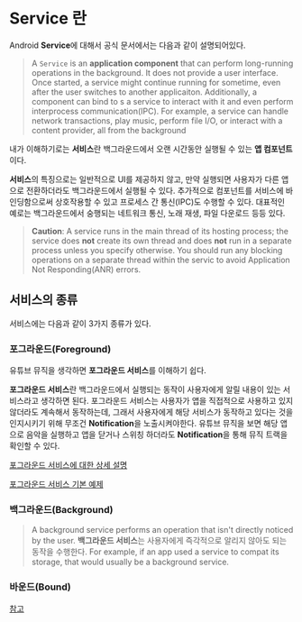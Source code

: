 # Service 란
Android **Service**에 대해서 공식 문서에서는 다음과 같이 설명되어있다.
> A `Service` is an **application component** that can perform long-running operations in the background.
It does not provide a user interface. Once started, a service might continue running for sometime, even after the user switches to another applicaiton.
Additionally, a component can bind to s a service to interact with it and even perform interprocess communication(IPC).
For example, a service can handle network transactions, play music, perform file I/O, or interact with a content provider, all from the background

내가 이해하기로는 **서비스**란 백그라운드에서 오랜 시간동안 실행될 수 있는 **앱 컴포넌트**이다. 

**서비스**의 특징으로는 일반적으로 UI를 제공하지 않고, 만약 실행되면 사용자가 다른 앱으로 전환하더라도 백그라운드에서 실행될 수 있다.
추가적으로 컴포넌트를 서비스에 바인딩함으로써 상호작용할 수 있고 프로세스 간 통신(IPC)도 수행할 수 있다.
대표적인 예로는 백그라운드에서 숭행되는 네트워크 통신, 노래 재생, 파일 다운로드 등등 있다.

> **Caution**: A service runs in the main thread of its hosting process; 
> the service does **not** create its own thread and does **not** run in a separate process unless you specify otherwise.
> You should run any blocking operations on a separate thread within the servic to avoid Application Not Responding(ANR) errors.

## 서비스의 종류
서비스에는 다음과 같이 3가지 종류가 있다.
### 포그라운드(Foreground)
유튜브 뮤직을 생각하면 **포그라운드 서비스**를 이해하기 쉽다.

**포그라운드 서비스**란 백그라운드에서 실행되는 동작이 사용자에게 알릴 내용이 있는 서비스라고 생각하면 된다.
포그라운드 서비스는 사용자가 앱을 직접적으로 사용하고 있지 않더라도 계속해서 동작하는데, 그래서 사용자에게 해당 서비스가 동작하고 있다는 것을 인지시키기 위해 무조건 **Notification**을 노출시켜야한다.
유튜브 뮤직을 보면 해당 앱으로 음악을 실행하고 앱을 닫거나 스위칭 하더라도 **Notification**을 통해 뮤직 트랙을 확인할 수 있다.

[포그라운드 서비스에 대한 상세 설명](https://developer.android.com/guide/components/foreground-services)

[포그라운드 서비스 기본 예제]()

### 백그라운드(Background)

> A background service performs an operation that isn't directly noticed by the user.
> **백그라운드 서비스**는 사용자에게 즉각적으로 알리지 않아도 되는 동작을 수행한다.
> For example, if an app used a service to compat its storage, that would usually be a background service.

### 바운드(Bound)


[참고](https://developer.android.com/guide/components/services)
